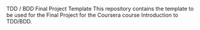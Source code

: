 TDD / BDD Final Project Template
This repository contains the template to be used for the Final Project for the Coursera course Introduction to TDD/BDD.
